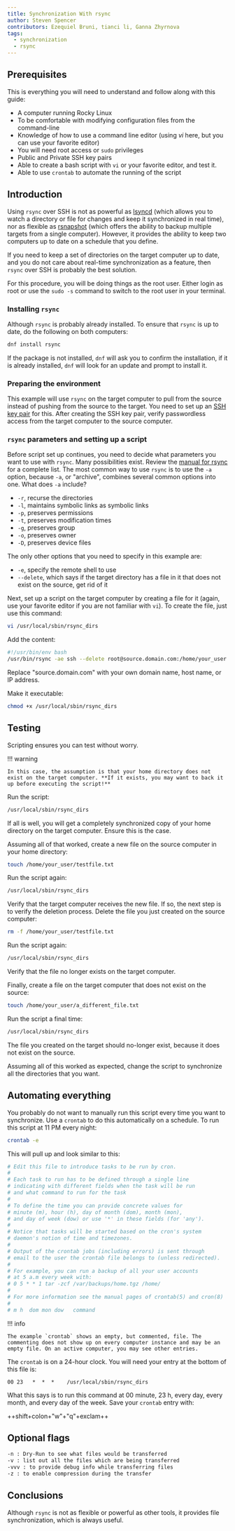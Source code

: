 ```yaml
---
title: Synchronization With rsync
author: Steven Spencer
contributors: Ezequiel Bruni, tianci li, Ganna Zhyrnova
tags:
  - synchronization
  - rsync
---
```


## Prerequisites

This is everything you will need to understand and follow along with this guide:

- A computer running Rocky Linux
- To be comfortable with modifying configuration files from the command-line
- Knowledge of how to use a command line editor (using _vi_ here, but you can use your favorite editor)
- You will need root access or `sudo` privileges
- Public and Private SSH key pairs
- Able to create a bash script with `vi` or your favorite editor, and test it.
- Able to use `crontab` to automate the running of the script

## Introduction

Using `rsync` over SSH is not as powerful as [lsyncd](../backup/mirroring_lsyncd.md) (which allows you to watch a directory or file for changes and keep it synchronized in real time), nor as flexible as [rsnapshot](../backup/rsnapshot_backup.md) (which offers the ability to backup multiple targets from a single computer). However, it provides the ability to keep two computers up to date on a schedule that you define.

If you need to keep a set of directories on the target computer up to date, and you do not care about real-time synchronization as a feature, then `rsync` over SSH is probably the best solution.

For this procedure, you will be doing things as the root user. Either login as root or use the `sudo -s` command to switch to the root user in your terminal.

### Installing `rsync`

Although `rsync` is probably already installed. To ensure that `rsync` is up to date, do the following on both computers:

```bash
dnf install rsync
```

If the package is not installed, `dnf` will ask you to confirm the installation, if it is already installed, `dnf` will look for an update and prompt to install it.

### Preparing the environment

This example will use `rsync` on the target computer to pull from the source instead of pushing from the source to the target. You need to set up an [SSH key pair](../security/ssh_public_private_keys.md) for this. After creating the SSH key pair, verify passwordless access from the target computer to the source computer.

### `rsync` parameters and setting up a script

Before script set up continues, you need to decide what parameters you want to use with `rsync`. Many possibilities exist. Review the [manual for rsync](https://linux.die.net/man/1/rsync) for a complete list. The most common way to use `rsync` is to use the `-a` option, because `-a`, or "archive", combines several common options into one. What does `-a` include?

- `-r`, recurse the directories
- `-l`, maintains symbolic links as symbolic links
- `-p`, preserves permissions
- `-t`, preserves modification times
- `-g`, preserves group
- `-o`, preserves owner
- `-D`, preserves device files

The only other options that you need to specify in this example are:

- `-e`, specify the remote shell to use
- `--delete`, which says if the target directory has a file in it that does not exist on the source, get rid of it

Next, set up a script on the target computer by creating a file for it (again, use your favorite editor if you are not familiar with `vi`). To create the file, just use this command:

```bash
vi /usr/local/sbin/rsync_dirs
```

Add the content:

```bash
#!/usr/bin/env bash
/usr/bin/rsync -ae ssh --delete root@source.domain.com:/home/your_user /home
```

Replace "source.domain.com" with your own domain name, host name, or IP address.

Make it executable:

```bash
chmod +x /usr/local/sbin/rsync_dirs
```

## Testing

Scripting ensures you can test without worry.

!!! warning

    In this case, the assumption is that your home directory does not exist on the target computer. **If it exists, you may want to back it up before executing the script!**

Run the script:

```bash
/usr/local/sbin/rsync_dirs
```

If all is well, you will get a completely synchronized copy of your home directory on the target computer. Ensure this is the case.

Assuming all of that worked, create a new file on the source computer in your home directory:

```bash
touch /home/your_user/testfile.txt
```

Run the script again:

```bash
/usr/local/sbin/rsync_dirs
```

Verify that the target computer receives the new file. If so, the next step is to verify the deletion process. Delete the file you just created on the source computer:

```bash
rm -f /home/your_user/testfile.txt
```

Run the script again:

```bash
/usr/local/sbin/rsync_dirs
```

Verify that the file no longer exists on the target computer.

Finally, create a file on the target computer that does not exist on the source:

```bash
touch /home/your_user/a_different_file.txt
```

Run the script a final time:

```bash
/usr/local/sbin/rsync_dirs
```

The file you created on the target should no-longer exist, because it does not exist on the source.

Assuming all of this worked as expected, change the script to synchronize all the directories that you want.

## Automating everything

You probably do not want to manually run this script every time you want to synchronize. Use a `crontab` to do this automatically on a schedule. To run this script at 11 PM every night:

```bash
crontab -e
```

This will pull up and look similar to this:

```bash
# Edit this file to introduce tasks to be run by cron.
#
# Each task to run has to be defined through a single line
# indicating with different fields when the task will be run
# and what command to run for the task
#
# To define the time you can provide concrete values for
# minute (m), hour (h), day of month (dom), month (mon),
# and day of week (dow) or use '*' in these fields (for 'any').
#
# Notice that tasks will be started based on the cron's system
# daemon's notion of time and timezones.
#
# Output of the crontab jobs (including errors) is sent through
# email to the user the crontab file belongs to (unless redirected).
#
# For example, you can run a backup of all your user accounts
# at 5 a.m every week with:
# 0 5 * * 1 tar -zcf /var/backups/home.tgz /home/
#
# For more information see the manual pages of crontab(5) and cron(8)
#
# m h  dom mon dow   command
```

!!! info

    The example `crontab` shows an empty, but commented, file. The commenting does not show up on every computer instance and may be an empty file. On an active computer, you may see other entries.

The `crontab` is on a 24-hour clock. You will need your entry at the bottom of this file is:

```crontab
00 23   *  *  *    /usr/local/sbin/rsync_dirs
```

What this says is to run this command at 00 minute, 23 h, every day, every month, and every day of the week. Save your `crontab` entry with:

++shift+colon+"w"+"q"+exclam++

## Optional flags

```bash
-n : Dry-Run to see what files would be transferred
-v : list out all the files which are being transferred
-vvv : to provide debug info while transferring files
-z : to enable compression during the transfer
```

## Conclusions

Although `rsync` is not as flexible or powerful as other tools, it provides file synchronization, which is always useful.
